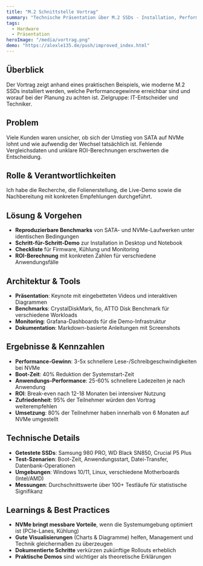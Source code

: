 ```yaml
---
title: "M.2 Schnittstelle Vortrag"
summary: "Technische Präsentation über M.2 SSDs - Installation, Performance-Vergleich und praktische Anwendung"
tags:
  - Hardware
  - Präsentation
heroImage: "/media/vortrag.png"
demo: "https://alexle135.de/push/improved_index.html"
---
```


## Überblick
Der Vortrag zeigt anhand eines praktischen Beispiels, wie moderne M.2 SSDs installiert werden, welche Performancegewinne erreichbar sind und worauf bei der Planung zu achten ist. Zielgruppe: IT-Entscheider und Techniker.

## Problem
Viele Kunden waren unsicher, ob sich der Umstieg von SATA auf NVMe lohnt und wie aufwendig der Wechsel tatsächlich ist. Fehlende Vergleichsdaten und unklare ROI-Berechnungen erschwerten die Entscheidung.

## Rolle & Verantwortlichkeiten
Ich habe die Recherche, die Folienerstellung, die Live-Demo sowie die Nachbereitung mit konkreten Empfehlungen durchgeführt.

## Lösung & Vorgehen
- **Reproduzierbare Benchmarks** von SATA- und NVMe-Laufwerken unter identischen Bedingungen
- **Schritt-für-Schritt-Demo** zur Installation in Desktop und Notebook
- **Checkliste** für Firmware, Kühlung und Monitoring
- **ROI-Berechnung** mit konkreten Zahlen für verschiedene Anwendungsfälle

## Architektur & Tools
- **Präsentation**: Keynote mit eingebetteten Videos und interaktiven Diagrammen
- **Benchmarks**: CrystalDiskMark, fio, ATTO Disk Benchmark für verschiedene Workloads
- **Monitoring**: Grafana-Dashboards für die Demo-Infrastruktur
- **Dokumentation**: Markdown-basierte Anleitungen mit Screenshots

## Ergebnisse & Kennzahlen
- **Performance-Gewinn**: 3-5x schnellere Lese-/Schreibgeschwindigkeiten bei NVMe
- **Boot-Zeit**: 40% Reduktion der Systemstart-Zeit
- **Anwendungs-Performance**: 25-60% schnellere Ladezeiten je nach Anwendung
- **ROI**: Break-even nach 12-18 Monaten bei intensiver Nutzung
- **Zufriedenheit**: 95% der Teilnehmer würden den Vortrag weiterempfehlen
- **Umsetzung**: 80% der Teilnehmer haben innerhalb von 6 Monaten auf NVMe umgestellt

## Technische Details
- **Getestete SSDs**: Samsung 980 PRO, WD Black SN850, Crucial P5 Plus
- **Test-Szenarien**: Boot-Zeit, Anwendungsstart, Datei-Transfer, Datenbank-Operationen
- **Umgebungen**: Windows 10/11, Linux, verschiedene Motherboards (Intel/AMD)
- **Messungen**: Durchschnittswerte über 100+ Testläufe für statistische Signifikanz

## Learnings & Best Practices
- **NVMe bringt messbare Vorteile**, wenn die Systemumgebung optimiert ist (PCIe-Lanes, Kühlung)
- **Gute Visualisierungen** (Charts & Diagramme) helfen, Management und Technik gleichermaßen zu überzeugen
- **Dokumentierte Schritte** verkürzen zukünftige Rollouts erheblich
- **Praktische Demos** sind wichtiger als theoretische Erklärungen